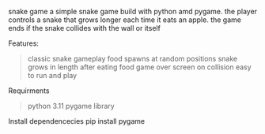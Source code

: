 snake game
a simple snake game build with python amd pygame.
the player controls a snake that grows longer each time it eats an apple. the game ends if the snake collides with the wall or itself 

Features:
> classic snake gameplay
> food spawns at random positions
> snake grows in length after eating food
> game over screen on collision
> easy to run and play

Requirments
> python 3.11
> pygame library

Install dependencecies
pip install pygame


